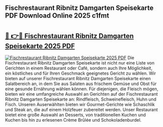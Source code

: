 ## Fischrestaurant Ribnitz Damgarten Speisekarte PDF Download Online 2025 c1fmt

# <h2><a href="http://gc77fx.nevu.top/?p=Fischrestaurant+Ribnitz+Damgarten+Speisekarte">🔗 👉🔴 Fischrestaurant Ribnitz Damgarten Speisekarte 2025 PDF</a></h2>

[![Fischrestaurant Ribnitz Damgarten Speisekarte 2025 PDF](https://i.imgur.com/dBaPXMq.png)](http://gc77fx.nevu.top/?p=Fischrestaurant+Ribnitz+Damgarten+Speisekarte)
Die Fischrestaurant Ribnitz Damgarten Speisekarte ist nicht nur eine Liste von Gerichten in einem Restaurant oder Café, sondern auch Ihre Möglichkeit, ein köstliches und für Ihren Geschmack geeignetes Gericht zu wählen. Wir bieten auf unserer Fischrestaurant Ribnitz Damgarten Speisekarte einen Salatbereich an, in dem Sie aus Salaten aus frischem Gemüse und Obst für eine gesunde Ernährung wählen können. Für diejenigen, die Fleisch mögen, bieten wir eine umfangreiche Auswahl an Gerichten auf der Fischrestaurant Ribnitz Damgarten Speisekarte an: Rindfleisch, Schweinefleisch, Huhn und Fisch. Unseren Auserwählten bieten wir Gourmet-Gerichte wie Schaschlik und Steak an, die auf einem Holzfeuer zubereitet werden. Unser Restaurant bietet eine große Auswahl an Desserts, von traditionellen Kuchen und Kuchen bis hin zu erlesenen Crème Brûlée und Schokoladenburdel.
